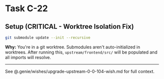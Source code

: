 # Task C-22

## Setup (CRITICAL - Worktree Isolation Fix)

```bash
git submodule update --init --recursive
```

**Why:** You're in a git worktree. Submodules aren't auto-initialized in worktrees. After running this, `upstream/frontend/src/` will be populated and all imports will resolve.

---

See @.genie/wishes/upgrade-upstream-0-0-104-wish.md for full context.

